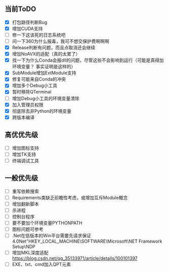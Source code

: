 ## 当前ToDO
- [x] 打包路径判断Bug
- [x] 增加CUDA支持
- [ ] 修一下这该死的日志系统吧
- [ ] 问一下360为什么报毒，我可不想交保护费啊啊啊
- [x] Release判断有问题，而且点取消还会继续
- [x] 增加NoAVX的适配（真的太累了）
- [x] 找一下为什么Conda会报dll的问题，尽管这些不会影响到运行（可能是真得加环境变量？ 事实证明是这样的）
- [x] SubModule增加ExtModule支持
- [x] 修复可能来自Conda的冲突
- [x] 增加多个Debug小工具
- [x] 暂时移除QTerminal
- [ ] 增加Debug小工具的环境变量清除
- [x] 加入管理员权限
- [x] 彻底除去非Python的环境变量
- [x] 跨版本编译
## 高优优先级
- [ ] 增加图标支持
- [ ] 增加TK支持
- [ ] 终端调试工具

## 一般优先级
- [ ] 重写依赖搜索
- [ ] Requirements类缺乏前瞻性考虑，或增加互斥Module概念
- [ ] 增加翻新脚本
- [ ] 杀进程
- [ ] 控制台程序
- [ ] 要不要加个环境变量PYTHONPATH
- [ ] 图标问题可参考
- [ ] .Net在低版本的Win平台需要先请求保证4.0Net"HKEY_LOCAL_MACHINE\SOFTWARE\Microsoft\NET Framework Setup\NDP
- [ ] 增加MKL深度适配 https://blog.csdn.net/qq_35133971/article/details/100101397
- [ ] EXE、txt、cmd加入QPT元素
